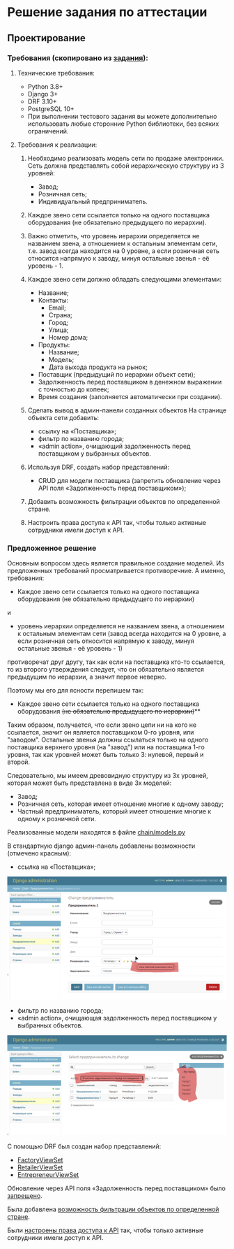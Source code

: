 
# Решение задания по аттестации

## Проектирование

### Требования (скопировано из [задания](https://my.sky.pro/student-cabinet/stream-module/15772/attestation/materials)):
1. Технические требования:
    - Python 3.8+
    - Django 3+
    - DRF 3.10+
    - PostgreSQL 10+
    - При выполнении тестового задания вы можете дополнительно использовать любые сторонние
      Python библиотеки, без всяких ограничений.

1. Требования к реализации:
    1. Необходимо реализовать модель сети по продаже электроники.
       Сеть должна представлять собой иерархическую структуру из 3 уровней:
       - Завод;
       - Розничная сеть;
       - Индивидуальный предприниматель.
    1. Каждое звено сети ссылается только на одного поставщика оборудования
       (не обязательно предыдущего по иерархии).
    1. Важно отметить, что уровень иерархии определяется не названием звена,
       а отношением к остальным элементам сети, т.е. завод всегда находится на 0 уровне,
       а если розничная сеть относится напрямую к заводу, минуя остальные звенья - её уровень - 1.
    1. Каждое звено сети должно обладать следующими элементами:
       - Название;
       - Контакты:
         - Email;
         - Страна;
         - Город;
         - Улица;
         - Номер дома;
       - Продукты:
         - Название;
         - Модель;
         - Дата выхода продукта на рынок;
       - Поставщик (предыдущий по иерархии объект сети);
       - Задолженность перед поставщиком в денежном выражении с точностью до копеек;
       - Время создания (заполняется автоматически при создании). 

    1. Сделать вывод в админ-панели созданных объектов
       На странице объекта сети добавить:
       - ссылку на «Поставщика»;
       - фильтр по названию города;
       - «admin action», очищающий задолженность перед поставщиком у выбранных объектов.

    1. Используя DRF, создать набор представлений:
       - CRUD для модели поставщика (запретить обновление через API поля
         «Задолженность перед поставщиком»);

    1. Добавить возможность фильтрации объектов по определенной стране.
    1. Настроить права доступа к API так, чтобы только активные сотрудники имели доступ к API.
   
### Предложенное решение

Основным вопросом здесь является правильное создание моделей.
Из предложенных требований просматривается противоречние. А именно, требования:

  - Каждое звено сети ссылается только на одного поставщика оборудования
    (не обязательно предыдущего по иерархии)

и

  - уровень иерархии определяется не названием звена,
    а отношением к остальным элементам сети
    (завод всегда находится на 0 уровне,
    а если розничная сеть относится напрямую к заводу,
    минуя остальные звенья - её уровень - 1)

противоречат друг другу, так как если на поставщика кто-то ссылается,
то из второго утверждения следует, что он обязательно является предыдущим по иерархии,
а значит первое неверно.
 
Поэтому мы его для ясности перепишем так: 
  - Каждое звено сети ссылается только на одного поставщика оборудования
    ~~(не обязательно предыдущего по иерархии)~~**

Таким образом, получается, что если звено цепи ни на кого не ссылается, значит он является
поставщиком 0-го уровня, или "заводом". Остальные звенья должны ссылаться только на одного
поставщика верхнего уровня (на "завод") или на поставщика 1-го уровня,
так как уровней может быть только 3: нулевой, первый и второй.

Следовательно, мы имеем древовидную структуру из 3х уровней, которая может быть представлена в
виде 3х моделей:
  - Завод;
  - Розничная сеть, которая имеет отношение многие к одному заводу;
  - Частный предприниматель, который имеет отношение многие к одному к розничной сети.

Реализованные модели находятся в файле [chain/models.py](chain/models.py)

В стандартную django админ-панель добавлены возможности (отмечено красным):

  - ссылка на «Поставщика»;

![](pics/PIC002.png)

  - фильтр по названию города;
  - «admin action», очищающая задолженность перед поставщиком у выбранных объектов.

![](pics/PIC001.png)

С помощью DRF был создан набор представлений:

  - [FactoryViewSet](https://github.com/fedor-metsger/att/blob/5f860cffafc13cc94691b61aae040e57d581dc72/chain/views.py#L12)
  - [RetailerViewSet](https://github.com/fedor-metsger/att/blob/5f860cffafc13cc94691b61aae040e57d581dc72/chain/views.py#L20)
  - [EntrepreneurViewSet](https://github.com/fedor-metsger/att/blob/5f860cffafc13cc94691b61aae040e57d581dc72/chain/views.py#L28)


Обновление через API поля «Задолженность перед поставщиком» было
[запрещено](https://github.com/fedor-metsger/att/blob/5f860cffafc13cc94691b61aae040e57d581dc72/chain/serializers.py#L18).

Была добавлена
[возможность фильтрации объектов по определенной стране](
https://github.com/fedor-metsger/att/blob/5f860cffafc13cc94691b61aae040e57d581dc72/chain/views.py#L16).

Были [настроены права доступа к API](https://github.com/fedor-metsger/att/blob/5f860cffafc13cc94691b61aae040e57d581dc72/chain/permissions.py#L4)
так, чтобы только активные сотрудники имели доступ к API.

   
